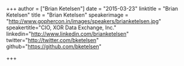 +++
author = ["Brian Ketelsen"]
date = "2015-03-23"
linktitle = "Brian Ketelsen"
title = "Brian Ketelsen"
speakerimage = "http://www.gophercon.in/images/speakers/brianketelsen.jpg"
speakertitle="CIO, XOR Data Exchange, Inc."
linkedin="http://www.linkedin.com/brianketelsen"
twitter="http://twitter.com/bketelsen"
github="https://github.com/bketelsen"

+++


